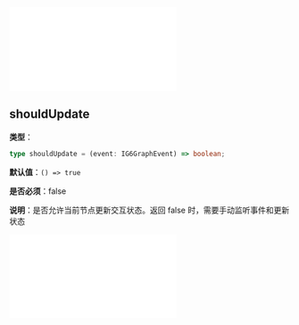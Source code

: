 <embed src="./BehaviorShouldBegin.zh.md"></embed>

## shouldUpdate

**类型**：

```ts
type shouldUpdate = (event: IG6GraphEvent) => boolean;
```

**默认值**：`() => true`

**是否必须**：false

**说明**：是否允许当前节点更新交互状态。返回 false 时，需要手动监听事件和更新状态

<embed src="./IG6GraphEvent.zh.md"></embed>
